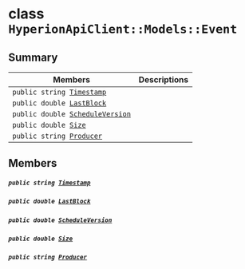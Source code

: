 # class `HyperionApiClient::Models::Event` 

## Summary

 Members                                | Descriptions                                
----------------------------------------|---------------------------------------------
`public string `[`Timestamp`](#class_hyperion_api_client_1_1_models_1_1_event_1a2f6cff44f7d31294dab060179c01445d) | 
`public double `[`LastBlock`](#class_hyperion_api_client_1_1_models_1_1_event_1ad5ce934fef0eb6cce68f2bffd8fa81cf) | 
`public double `[`ScheduleVersion`](#class_hyperion_api_client_1_1_models_1_1_event_1ac3263732406765dd94b7a651dd991a96) | 
`public double `[`Size`](#class_hyperion_api_client_1_1_models_1_1_event_1a5c5531274bcf52c2af806b72982187dd) | 
`public string `[`Producer`](#class_hyperion_api_client_1_1_models_1_1_event_1abca91eafeeda7c056f4c0530096eed4a) | 

## Members

##### `public string `[`Timestamp`](#class_hyperion_api_client_1_1_models_1_1_event_1a2f6cff44f7d31294dab060179c01445d) 

##### `public double `[`LastBlock`](#class_hyperion_api_client_1_1_models_1_1_event_1ad5ce934fef0eb6cce68f2bffd8fa81cf) 

##### `public double `[`ScheduleVersion`](#class_hyperion_api_client_1_1_models_1_1_event_1ac3263732406765dd94b7a651dd991a96) 

##### `public double `[`Size`](#class_hyperion_api_client_1_1_models_1_1_event_1a5c5531274bcf52c2af806b72982187dd) 

##### `public string `[`Producer`](#class_hyperion_api_client_1_1_models_1_1_event_1abca91eafeeda7c056f4c0530096eed4a) 

